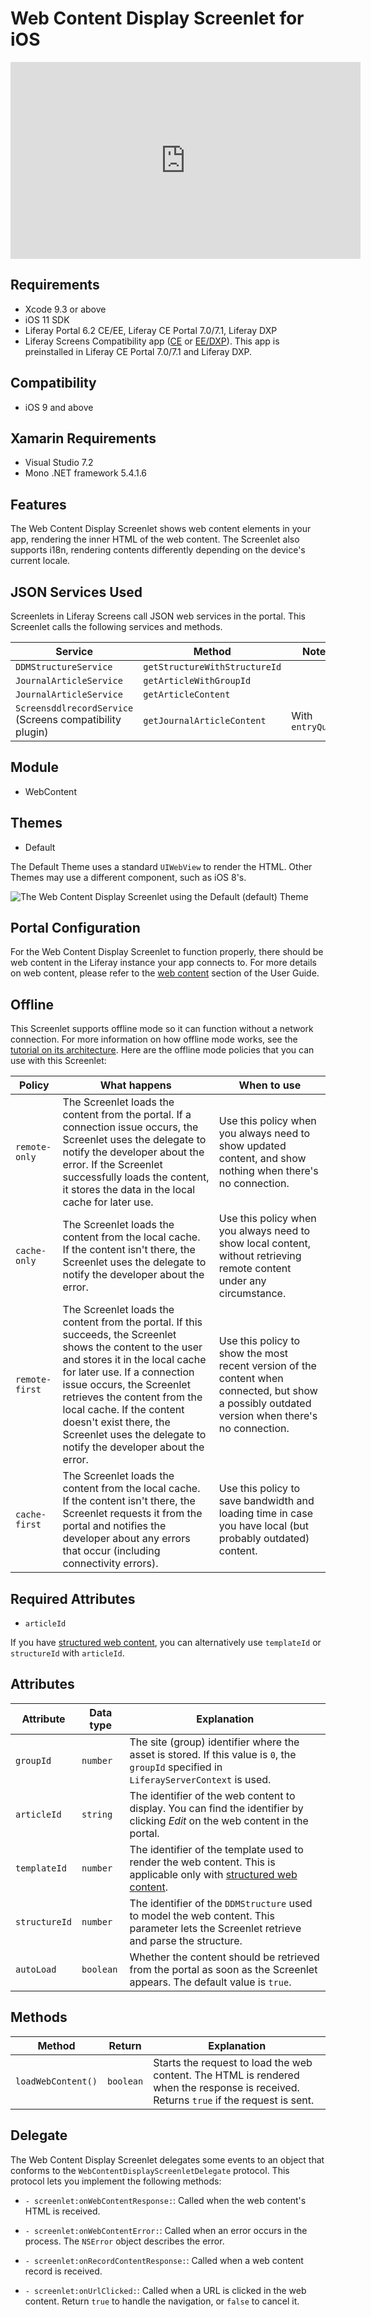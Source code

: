 # Web Content Display Screenlet for iOS [](id=webcontentdisplayscreenlet-for-ios)

<iframe width="560" height="315" src="https://www.youtube.com/embed/ODfb_4igvCs" frameborder="0" allowfullscreen></iframe>

## Requirements [](id=requirements)

- Xcode 9.3 or above
- iOS 11 SDK
- Liferay Portal 6.2 CE/EE, Liferay CE Portal 7.0/7.1, Liferay DXP
- Liferay Screens Compatibility app
  ([CE](http://www.liferay.com/marketplace/-/mp/application/54365664) or 
  [EE/DXP](http://www.liferay.com/marketplace/-/mp/application/54369726)). 
  This app is preinstalled in Liferay CE Portal 7.0/7.1 and Liferay DXP. 

## Compatibility [](id=compatibility)

- iOS 9 and above

## Xamarin Requirements [](id=xamarin-requirements)

- Visual Studio 7.2
- Mono .NET framework 5.4.1.6

## Features [](id=features)

The Web Content Display Screenlet shows web content elements in your app, 
rendering the inner HTML of the web content. The Screenlet also supports i18n, 
rendering contents differently depending on the device's current locale. 

## JSON Services Used [](id=json-services-used)

Screenlets in Liferay Screens call JSON web services in the portal. This 
Screenlet calls the following services and methods.

| Service | Method | Notes |
| ------- | ------ | ----- |
| `DDMStructureService` | `getStructureWithStructureId` |  |
| `JournalArticleService` | `getArticleWithGroupId` |  |
| `JournalArticleService` | `getArticleContent` |  |
| `ScreensddlrecordService` (Screens compatibility plugin) | `getJournalArticleContent` | With `entryQuery` |

## Module [](id=module)

- WebContent

## Themes [](id=themes)

- Default

The Default Theme uses a standard `UIWebView` to render the HTML. Other Themes 
may use a different component, such as iOS 8's. 

![The Web Content Display Screenlet using the Default (`default`) Theme](../../../images/screens-ios-webcontent.png)

## Portal Configuration [](id=portal-configuration)

For the Web Content Display Screenlet to function properly, there should be web 
content in the Liferay instance your app connects to. For more details on web 
content, please refer to the 
[web content](/discover/portal/-/knowledge_base/7-1/introduction-web-content) 
section of the User Guide. 

## Offline [](id=offline)

This Screenlet supports offline mode so it can function without a network 
connection. For more information on how offline mode works, see the 
[tutorial on its architecture](/develop/tutorials/-/knowledge_base/7-1/architecture-of-offline-mode-in-liferay-screens). 
Here are the offline mode policies that you can use with this Screenlet: 

| Policy | What happens | When to use |
|--------|--------------|-------------|
| `remote-only` | The Screenlet loads the content from the portal. If a connection issue occurs, the Screenlet uses the delegate to notify the developer about the error. If the Screenlet successfully loads the content, it stores the data in the local cache for later use. | Use this policy when you always need to show updated content, and show nothing when there's no connection. |
| `cache-only` | The Screenlet loads the content from the local cache. If the content isn't there, the Screenlet uses the delegate to notify the developer about the error. | Use this policy when you always need to show local content, without retrieving remote content under any circumstance. |
| `remote-first` | The Screenlet loads the content from the portal. If this succeeds, the Screenlet shows the content to the user and stores it in the local cache for later use. If a connection issue occurs, the Screenlet retrieves the content from the local cache. If the content doesn't exist there, the Screenlet uses the delegate to notify the developer about the error. | Use this policy to show the most recent version of the content when connected, but show a possibly outdated version when there's no connection. |
| `cache-first` | The Screenlet loads the content from the local cache. If the content isn't there, the Screenlet requests it from the portal and notifies the developer about any errors that occur (including connectivity errors). | Use this policy to save bandwidth and loading time in case you have local (but probably outdated) content. |

## Required Attributes [](id=required-attributes)

- `articleId`

If you have 
[structured web content](/discover/portal/-/knowledge_base/7-1/designing-uniform-content), 
you can alternatively use `templateId` or `structureId` with `articleId`. 

## Attributes [](id=attributes)

| Attribute | Data type | Explanation |
|-----------|-----------|-------------| 
| `groupId` | `number` | The site (group) identifier where the asset is stored. If this value is `0`, the `groupId` specified in `LiferayServerContext` is used. |
| `articleId` | `string` | The identifier of the web content to display. You can find the identifier by clicking *Edit* on the web content in the portal. |
| `templateId` | `number` | The identifier of the template used to render the web content. This is applicable only with [structured web content](/discover/portal/-/knowledge_base/7-1/designing-uniform-content). |
| `structureId` | `number` | The identifier of the `DDMStructure` used to model the web content. This parameter lets the Screenlet retrieve and parse the structure. |
| `autoLoad` | `boolean` | Whether the content should be retrieved from the portal as soon as the Screenlet appears. The default value is `true`. |

## Methods [](id=methods)

| Method | Return | Explanation |
|-----------|-----------|-------------| 
|  `loadWebContent()` | `boolean` | Starts the request to load the web content. The HTML is rendered when the response is received. Returns `true` if the request is sent. |

## Delegate [](id=delegate)

The Web Content Display Screenlet delegates some events to an object that 
conforms to the `WebContentDisplayScreenletDelegate` protocol. This protocol 
lets you implement the following methods:

-   `- screenlet:onWebContentResponse:`: Called when the web content's HTML is 
    received. 

-   `- screenlet:onWebContentError:`: Called when an error occurs in the 
    process. The `NSError` object describes the error. 

-   `- screenlet:onRecordContentResponse:`: Called when a web content record is 
    received. 

-   `- screenlet:onUrlClicked:`: Called when a URL is clicked in the web 
    content. Return `true` to handle the navigation, or `false` to cancel it. 
